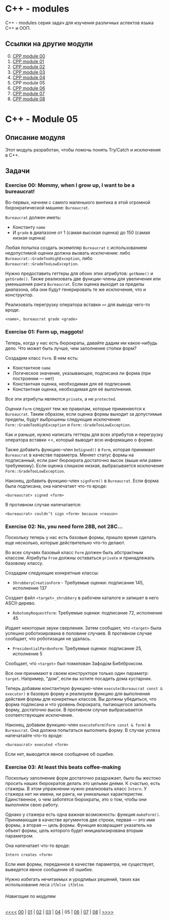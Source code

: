 # C++ - modules

C++ - modules серия задач для изучения различных аспектов языка C++ и ООП.

## Ссылки на другие модули

0. [CPP module 00](https://github.com/vrivka/cpp_00)
1. [CPP module 01](https://github.com/vrivka/cpp_01)
2. [CPP module 02](https://github.com/vrivka/cpp_02)
3. [CPP module 03](https://github.com/vrivka/cpp_03)
4. [CPP module 04](https://github.com/vrivka/cpp_04)
5. CPP module 05
6. [CPP module 06](https://github.com/vrivka/cpp_06)
7. [CPP module 07](https://github.com/vrivka/cpp_07)
8. [CPP module 08](https://github.com/vrivka/cpp_08)

# C++ - Module 05

## Описание модуля

Этот модуль разработан, чтобы помочь понять Try/Catch и исключения в C++.

## Задачи

### Exercise 00: Mommy, when I grow up, I want to be a bureaucrat!

Во-первых, начнем с самого маленького винтика в этой огромной бюрократической машине: `Bureaucrat`.

`Bureaucrat` должен иметь:
- Константу `name`
- И `grade` в диапазоне от 1 (самая высокая оценка) до 150 (самая низкая оценка)

Любая попытка создать экземпляр `Bureaucrat` с использованием недопустимой оценки должна вызвать исключение: либо `Bureaucrat::GradeTooHighException`, либо `Bureaucrat::GradeTooLowException`.

Нужно предоставить геттеры для обоих этих атрибутов: `getName()` и `getGrade()`. Также реализовать две функции-члены для увеличения или уменьшения ранга `Bureaucrat`. Если оценка выходит за пределы диапазона, оба они будут генерировать те же исключения, что и конструктор.

Реализовать перегрузку оператора вставки `<<` для вывода чего-то вроде:

```
<name>, bureaucrat grade <grade>
```

### Exercise 01: Form up, maggots!

Теперь, когда у нас есть бюрократы, давайте дадим им какое-нибудь дело. Что может быть лучше, чем заполнение стопки форм?

Создадим класс `Form`. В нем есть:
- Константное `name`
- Логическое значение, указывающее, подписана ли форма (при построении — нет)
- Константная оценка, необходимая для её подписания.
- Константная оценка, необходимая для её выполнения.

Все эти атрибуты являются `private`, а не `protected`.

Оценки `Form` следуют тем же правилам, которые применяются к `Bureaucrat`. Таким образом, если оценка формы выходит за допустимые пределы, будут выброшены следующие исключения: `Form::GradeTooHighException` и `Form::GradeTooLowException`.

Как и раньше, нужно написать геттеры для всех атрибутов и перегрузку оператора вставки <<, который выводит всю информацию о форме.

Также добавить функцию-член `beSigned()` в `Form`, которая принимает `Bureaucrat` в качестве параметра. Меняет статус формы на подписанный, если ранг бюрократа достаточно высок (выше или равен требуемому). Если оценка слишком низкая, выбрасывается исключение `Form::GradeTooLowException`.

Наконец, добавить функцию-член `signForm()` в `Bureaucrat`. Если форма была подписана, она напечатает что-то вроде:

```
<bureaucrat> signed <form>
```

В противном случае напечатается:

```
<bureaucrat> couldn’t sign <form> because <reason>
```

### Exercise 02: No, you need form 28B, not 28C...

Поскольку теперь у нас есть базовые формы, пришло время сделать еще несколько, которые действительно что-то делают.

Во всех случаях базовый класс `Form` должен быть абстрактным классом. Атрибуты `From` должны оставаться `private` и принадлежать базовому классу.

Создадим следующие конкретные классы:
- `ShrubberyCreationForm` - Требуемые оценки: подписание 145, исполнение 137

Создает файл `<target>_shrubbery` в рабочем каталоге и запишет в него ASCII-дерево.

- `RobotomyRequestForm`: Требуемые оценки: подписание 72, исполнение 45

Издает некоторые звуки сверления. Затем сообщает, что `<target>` была успешно роботизирована в половине случаев. В противном случае сообщает, что роботизация не удалась.

- `PresidentialPardonForm`: Требуемые оценки: подписание 25, исполнение 5

Сообщает, что `<target>` был помилован Зафодом Библброксом.

Все они принимают в своем конструкторе только один параметр: `target`. Например, "дом", если вы хотите посадить дома кустарник.

Теперь добавим константную функцию-член `execute(Bureaucrat const & executor)` в базовую форму и реализуем функцию для выполнения действия формы для конкретных классов. Вы должны убедиться, что форма подписана и что уровень бюрократа, пытающегося заполнить форму, достаточно высок. В противном случае выбрасывается соответствующее исключение.

Наконец, добавим функцию-член `executeForm(Form const & form)` в `Bureaucrat`. Она должна попытаться выполнить форму. В случае успеха напечатайте что-то вроде:
```
<bureaucrat> executed <form>
```
Если нет, выводится явное сообщение об ошибке.

### Exercise 03: At least this beats coffee-making

Поскольку заполнение форм достаточно раздражает, было бы жестоко просить наших бюрократов делать это целыми днями. К счастью, есть стажеры. В этом упражнении нужно реализовать класс `Intern`. У стажера нет ни имени, ни ранга, ни уникальных характеристик. Единственное, о чем заботятся бюрократы, это о том, чтобы они выполняли свою работу.

Однако у стажера есть одна важная возможность: функция `makeForm()`. Принимающая в качестве аргументов две строки, первая — это имя формы, а вторая — цель формы. Функция возвращает указатель на объект формы, цель которого будет инициализирована вторым параметром.

Она напечатает что-то вроде:
```
Intern creates <form>
```
Если имя формы, переданное в качестве параметра, не существует, выведется явное сообщение об ошибке.

Нужно избегать нечитаемых и уродливых решений, таких как использование леса `if`/`else if`/`else`.

###### Навигация по модулям
[<<<<](https://github.com/vrivka/cpp_04)
[00](https://github.com/vrivka/cpp_00) |
[01](https://github.com/vrivka/cpp_01) |
[02](https://github.com/vrivka/cpp_02) |
[03](https://github.com/vrivka/cpp_03) |
[04](https://github.com/vrivka/cpp_04) |
05 |
[06](https://github.com/vrivka/cpp_06) |
[07](https://github.com/vrivka/cpp_07) |
[08](https://github.com/vrivka/cpp_08) |
[>>>>](https://github.com/vrivka/cpp_06)